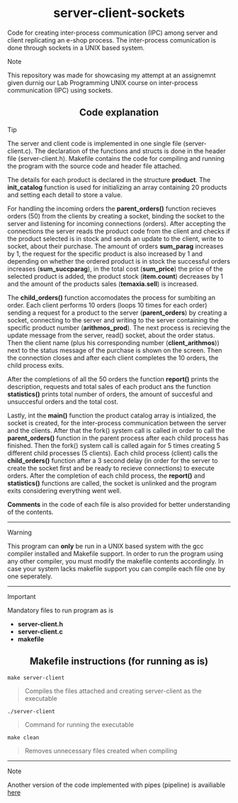 <h1 align="center">
   server-client-sockets
</h1>

Code for creating inter-process communication (IPC) among server and client replicating an e-shop process. The inter-process comunication is done through sockets in a UNIX based system. 

>[!NOTE]
>This repository was made for showcasing my attempt at an assignemnt given durnig our Lab Programming UNIX course on inter-process communication (IPC) using sockets.

<h2 align="center">
   Code explanation
</h2>

>[!TIP]
>The server and client code is implemented in one single file (server-client.c). The declaration of the functions and structs is done in the header file (server-client.h). Makefile contains the code for compiling and running the program with the source code and header file attached.

The details for each product is declared in the structure __product__. The __init_catalog__ function is used for initializing an array containing 20 products and setting each detail to store a value. 

For handling the incoming orders the __parent_orders()__ function recieves orders (50) from the clients by creating a socket, binding the socket to the server and listening for incoming connections (orders). After accepting the connections the server reads the product code from the client and checks if the product selected is in stock and sends an update to the client, write to socket, about their purchase. The amount of orders __sum_parag__ increases by 1, the request for the specific product is also increased by 1 and depending on whether the ordered product is in stock the successful orders increases (__sum_succparag__), in the total cost (__sum_price__) the price of the selected product is added, the product stock (__item.count__) decreases by 1 and the amount of the products sales (__temaxia.sell__) is increased. 

The __child_orders()__ function accomodates the process for sumbiting an order. Each client performs 10 orders (loops 10 times for each order) sending a request for a product to the server (__parent_orders__) by creating a socket, connecting to the server and writing to the server containing the specific product number (__arithmos_prod__). The next process is recieving the update message from the server, read() socket, about the order status. Then the client name (plus his corresponding number (__client_arithmos__)) next to the status message of the purchase is shown on the screen. Then the connection closes and after each client completes the 10 orders, the child process exits.

After the completions of all the 50 orders the function __report()__ prints the description, requests and total sales of each product ans the function __statistics()__ prints total number of orders, the amount of succesful and unsuccesful orders and the total cost.

Lastly, int the __main()__ function the product catalog array is intialized, the socket is created, for the inter-process communication between the server and the clients. After that the fork() system call is called in order to call the __parent_orders()__ function in the parent process after each child process has finished. Then the fork() system call is called again for 5 times creating 5 different child processes (5 clients). Each child process (client) calls the __child_orders()__ function after a 3 second delay (in order for the server to create the socket first and be ready to recieve connections) to execute orders. After the completion of each child process, the __report()__ and __statistics()__ functions are called, the socket is unlinked and the program exits considering everything went well.

__Comments__ in the code of each file is also provided for better understanding of the contents.

<hr/>

>[!WARNING]
>This program can __only__ be run in a UNIX based system with the gcc compiler installed and Makefile support. 
>In order to run the program using any other compiler, you must modify the makefile contents accordingly.
>In case your system lacks makefile support you can compile each file one by one seperately.

<hr/>

>[!IMPORTANT]
>Mandatory files to run program as is
>- __server-client.h__   
>- __server-client.c__    
>- __makefile__

<h2 align="center">
   Makefile instructions (for running as is)
</h2>

```
make server-client
```
>Compiles the files attached and creating server-client as the executable
```
./server-client   
```
>Command for running the executable 
```
make clean
```
>Removes unnecessary files created when compiling

<hr/>

>[!NOTE]
>Another version of the code implemented with pipes (pipeline) is availiable [here](https://github.com/ThomasRoinas/server-client-pipes)
